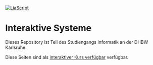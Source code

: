 <!--

author:   Andreas Heil

email:    andreas.heil@hs-heilbronn.de

version:  0.0.1

language: de

narrator: DE German Male

tags: "interaktive systeme", lecture

comment:  

-->

[![LiaScript](https://raw.githubusercontent.com/LiaScript/LiaScript/master/badges/course.svg)](https://LiaScript.github.io/course/?https://github.com/aheil/intersys)

# Interaktive Systeme

Dieses Repository ist Teil des Studiengangs Informatik an der DHBW Karlsruhe.

 Diese Seiten sind als [interaktiver Kurs verfügbar](https://liascript.github.io/course/?https://github.com/aheil/intersys) verfügbar.